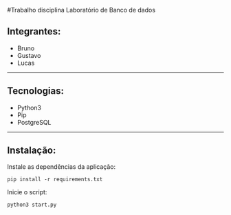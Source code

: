 #Trabalho disciplina Laboratório de Banco de dados
## Integrantes:
- Bruno
- Gustavo
- Lucas
---
## Tecnologias:
- Python3
- Pip
- PostgreSQL
---
## Instalação:
Instale as dependências da aplicação:

`pip install -r requirements.txt`

Inicie o script:

`python3 start.py`
